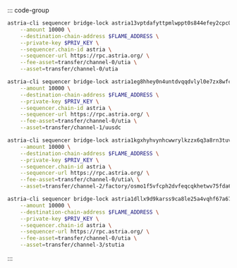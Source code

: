 <!-- markdownlint-disable MD041 MD013 -->

::: code-group

```bash [TIA]
astria-cli sequencer bridge-lock astria13vptdafyttpmlwppt0s844efey2cpc0mevy92p \
    --amount 10000 \
    --destination-chain-address $FLAME_ADDRESS \
    --private-key $PRIV_KEY \
    --sequencer.chain-id astria \
    --sequencer-url https://rpc.astria.org/ \
    --fee-asset=transfer/channel-0/utia \
    --asset=transfer/channel-0/utia
```

```bash [USDC]
astria-cli sequencer bridge-lock astria1eg8hhey0n4untdvqqdvlyl0e7zx8wfca48kglh \
    --amount 10000 \
    --destination-chain-address $FLAME_ADDRESS \
    --private-key $PRIV_KEY \
    --sequencer.chain-id astria \
    --sequencer-url https://rpc.astria.org/ \
    --fee-asset=transfer/channel-0/utia \
    --asset=transfer/channel-1/uusdc
```

```bash [milkTIA]
astria-cli sequencer bridge-lock astria1kgxhyhvynhcwwrylkzzx6q3a8rn3tuvasxvuy8 \
    --amount 10000 \
    --destination-chain-address $FLAME_ADDRESS \
    --private-key $PRIV_KEY \
    --sequencer.chain-id astria \
    --sequencer-url https://rpc.astria.org/ \
    --fee-asset=transfer/channel-0/utia\ \
    --asset=transfer/channel-2/factory/osmo1f5vfcph2dvfeqcqkhetwv75fda69z7e5c2dldm3kvgj23crkv6wqcn47a0/umilkTIA
```

```bash [stTIA]
astria-cli sequencer bridge-lock astria1dllx9d9karss9ca8le25a4vqhf67a67d5d4l6r \
    --amount 10000 \
    --destination-chain-address $FLAME_ADDRESS \
    --private-key $PRIV_KEY \
    --sequencer.chain-id astria \
    --sequencer-url https://rpc.astria.org/ \
    --fee-asset=transfer/channel-0/utia \
    --asset=transfer/channel-3/stutia
```

:::

<!-- <Tabs>
  <TabItem value="TIA" label="TIA"> </TabItem>
  <TabItem value="USDC" label="USDC"> </TabItem>
  <TabItem value="milkTIA" label="milkTIA"> </TabItem>
  <TabItem value="stTIA" label="stTIA"> </TabItem>
</Tabs> -->
